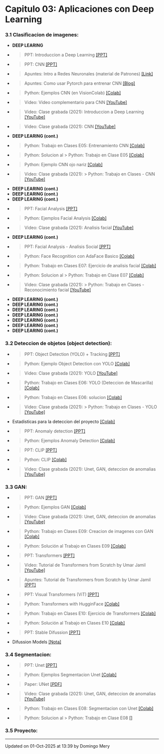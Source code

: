 
# Capitulo 03: Aplicaciones con Deep Learning
### 3.1 Clasificacion de imagenes:
* **DEEP LEARING** 
* > PPT: Introduccion a Deep Learning [[PPT]](https://github.com/domingomery/vision/blob/master/clases/Cap03_DeepLearning/presentations/CV03_Introduccion.pptx)
* > PPT: CNN [[PPT]](https://github.com/domingomery/vision/blob/master/clases/Cap03_DeepLearning/presentations/CV03_CNN.pptx)
* > Apuntes: Intro a Redes Neuronales (material de Patrones) [[Link]](https://github.com/domingomery/patrones?tab=readme-ov-file#clase-20-ma-27-may-2025)
* > Apuntes: Como usar Pytorch para entrenar CNN [[Blog]](https://medium.com/thecyphy/train-cnn-model-with-pytorch-21dafb918f48)
* > Python: Ejemplos CNN (en VisionColab) [[Colab]](https://github.com/domingomery/visioncolab#-image-classification)
* > Video: Video complementario para CNN [[YouTube]](https://youtu.be/cN_X4-0D1wg)
* > Video: Clase grabada (2021): Introduccion a Deep Learning [[YouTube]](https://youtu.be/tRQfQln8ZXQ)
* > Video: Clase grabada (2021): CNN [[YouTube]](https://youtu.be/RopqLlyndlU)
* **DEEP LEARING (cont.)** 
* > Python: Trabajo en Clases E05: Entrenamiento CNN [[Colab]](https://colab.research.google.com/drive/1e7ENVJPpQsIX1_wrplXjzLx_KVdGmhDz?usp=sharing)
* > Python: Solucion al > Python: Trabajo en Clase E05 [[Colab]](https://colab.research.google.com/drive/xxxx)
* > Python: Ejemplo CNN ojo nariz [[Colab]](https://drive.google.com/file/d/1zXkffKtspfIrLIdxLeEGx0uxeSnyd0B-/view?usp=sharing)
* > Video: Clase grabada (2021): > Python: Trabajo en Clases - CNN [[YouTube]](https://youtu.be/yD4T5rPJ9hE)
* **DEEP LEARING (cont.)** 
* **DEEP LEARING (cont.)** 
* **DEEP LEARING (cont.)** 
* > PPT: Facial Analysis [[PPT]](https://www.dropbox.com/s/k45nta3dn02vxpe/2021_AnalisisFacial_Teaching.pptx?dl=0)
* > Python: Ejemplos Facial Analysis [[Colab]](https://github.com/domingomery/visioncolab#-facial-analysis)
* > Video: Clase grabada (2021): Analisis facial [[YouTube]](https://youtu.be/GBeisP4GBz8)
* **DEEP LEARING (cont.)** 
* > PPT: Facial Analysis - Analisis Social [[PPT]](https://www.dropbox.com/s/riu9yvy659ut4x5/2022-FacialAnalysis-Social.pptx?dl=0)
* > Python: Face Recognition con AdaFace Basico [[Colab]](https://colab.research.google.com/drive/1gPxbtx0Ueqc3fSSNFGWhDULxDSajxrfZ)
* > Python: Trabajo en Clases E07: Ejercicio de analisis facial [[Colab]](https://colab.research.google.com/drive/xxxxx)
* > Python: Solucion al > Python: Trabajo en Clase E07 [[Colab]](https://colab.research.google.com/drive/ossso)
* > Video: Clase grabada (2021): > Python: Trabajo en Clases - Reconocimiento facial [[YouTube]](https://youtu.be/18U_41kq3N8)
* **DEEP LEARING (cont.)** 
* **DEEP LEARING (cont.)** 
* **DEEP LEARING (cont.)** 
* **DEEP LEARING (cont.)** 
* **DEEP LEARING (cont.)** 
* **DEEP LEARING (cont.)** 
* **DEEP LEARING (cont.)** 
### 3.2 Deteccion de objetos (object detection):
* > PPT: Object Detection (YOLO) + Tracking [[PPT]](https://github.com/domingomery/vision/blob/master/clases/Cap03_DeepLearning/presentations/CV03_ObjectDetection.pptx)
* > Python: Ejemplo Object Detection con YOLO [[Colab]](https://drive.google.com/file/d/19cCPvz_OcT9cKk0NUgb3PnFMFYYHuvlP/view?usp=sharing)
* > Video: Clase grabada (2021): YOLO [[YouTube]](https://youtu.be/-VcyIt0p7bA)
* > Python: Trabajo en Clases E06: YOLO (Deteccion de Mascarilla) [[Colab]](https://colab.research.google.com/drive/xxxxxx)
* > Python: Trabajo en Clases E06: solucion [[Colab]](https://colab.research.google.com/drive/xxxxxx)
* > Video: Clase grabada (2021): > Python: Trabajo en Clases - YOLO [[YouTube]](https://youtu.be/yqOI0lKAJ_w)
* Estadisticas para la deteccion del proyecto [[Colab]](https://colab.research.google.com/drive/1LDH79rK_BF9ZmYksOZ1iizWfNwJ0hsPr)
* > PPT: Anomaly detection [[PPT]](https://github.com/domingomery/vision/blob/master/clases/Cap03_DeepLearning/presentations/CV03_AnomalyDetection.pptx)
* > Python: Ejemplos Anomaly Detection [[Colab]](https://colab.research.google.com/drive/14pSLbxh8ogFDCV2IjzQbVDMFXBb7aG4i)
* > PPT: CLIP [[PPT]](https://github.com/domingomery/vision/blob/master/clases/Cap03_DeepLearning/presentations/CV03_CLIP.pptx)
* > Python: CLIP [[Colab]](https://drive.google.com/file/d/1gc58fR9cE1G1Uszu63P_9WnuHJx9-kKL)
* > Video: Clase grabada (2021): Unet, GAN, deteccion de anomalias [[YouTube]](https://youtu.be/5Y9UprUtlfg)
### 3.3 GAN:
* > PPT: GAN [[PPT]](https://github.com/domingomery/vision/blob/master/clases/Cap03_DeepLearning/presentations/CV03_GAN.pptx)
* > Python: Ejemplos GAN [[Colab]](https://github.com/domingomery/visioncolab#-generative-adversarial-network-gan)
* > Video: Clase grabada (2021): Unet, GAN, deteccion de anomalias [[YouTube]](https://youtu.be/5Y9UprUtlfg)
* > Python: Trabajo en Clases E09: Creacion de imagenes con GAN [[Colab]](https://colab.research.google.com/drive/xxxxxx)
* > Python: Solución al Trabajo en Clases E09 [[Colab]](https://colab.research.google.com/drive/xxxxxx)
* > PPT: Transformers [[PPT]](https://github.com/domingomery/vision/blob/master/clases/Cap03_DeepLearning/presentations/CV03_Transformers.pptx)
* > Video: Tutorial de Transformers from Scratch by Umar Jamil [[YouTube]](https://youtu.be/bCz4OMemCcA)
* > Apuntes: Tutorial de Transformers from Scratch by Umar Jamil [[PPT]](https://github.com/domingomery/vision/blob/master/clases/Cap03_DeepLearning/presentations/CV03_Diagrams_V2_Transformers.pdf)
* > PPT: Visual Transformers (ViT) [[PPT]](https://github.com/domingomery/vision/blob/master/clases/Cap03_DeepLearning/presentations/CV03_VisualTransformers.pptx)
* > Python: Transformers with HugginFace [[Colab]](https://drive.google.com/file/d/1dKyjqNNgulTdObwSxyXJpaLq1RCZ-SrZ/view)
* > Python: Trabajo en Clases E10: Ejercicio de Transformers [[Colab]](https://colab.research.google.com/drive/xxxxx)
* > Python: Solución al Trabajo en Clases E10 [[Colab]](https://colab.research.google.com/drive/xxxxx)
* > PPT: Stable Difussion [[PPT]](https://github.com/domingomery/vision/blob/master/clases/Cap03_DeepLearning/presentations/CV03_StableDiffusion.pptx)
* Difussion Models [[Nota]](https://www.superannotate.com/blog/diffusion-models)
### 3.4 Segmentacion:
* > PPT: Unet [[PPT]](https://github.com/domingomery/vision/blob/master/clases/Cap03_DeepLearning/presentations/CV03_UNet.pptx)
* > Python: Ejemplos Segmentacion Unet [[Colab]](https://colab.research.google.com/drive/1DA1zOxQnhp9Lae7yIROa5rLV7aMNT0mn)
* > Paper: UNet [[PDF]](https://arxiv.org/pdf/1505.04597.pdf)
* > Video: Clase grabada (2021): Unet, GAN, deteccion de anomalias [[YouTube]](https://youtu.be/5Y9UprUtlfg)
* > Python: Trabajo en Clases E08: Segmentacion con Unet [[Colab]](https://colab.research.google.com/drive/xxxxxx)
* > Python: Solucion al > Python: Trabajo en Clase E08 [[]](https://colab.research.google.com/drive/xxxxxx)
### 3.5 Proyecto:
---


Updated on 01-Oct-2025 at 13:39 by Domingo Mery
